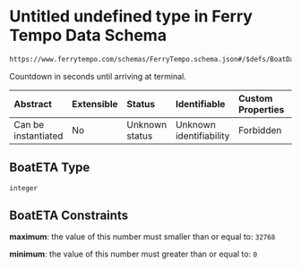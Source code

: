 # Untitled undefined type in Ferry Tempo Data Schema

```txt
https://www.ferrytempo.com/schemas/FerryTempo.schema.json#/$defs/BoatData/properties/BoatETA
```

Countdown in seconds until arriving at terminal.

| Abstract            | Extensible | Status         | Identifiable            | Custom Properties | Additional Properties | Access Restrictions | Defined In                                                                           |
| :------------------ | :--------- | :------------- | :---------------------- | :---------------- | :-------------------- | :------------------ | :----------------------------------------------------------------------------------- |
| Can be instantiated | No         | Unknown status | Unknown identifiability | Forbidden         | Allowed               | none                | [FerryTempo.schema.json\*](../schemas/FerryTempo.schema.json "open original schema") |

## BoatETA Type

`integer`

## BoatETA Constraints

**maximum**: the value of this number must smaller than or equal to: `32768`

**minimum**: the value of this number must greater than or equal to: `0`

